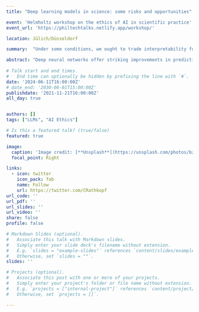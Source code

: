 ```yaml
---
title: "Deep learning models in science: some risks and opportunities" 

event: 'Helmholtz workshop on the ethics of AI in scientific practice'
event_url: 'https://philtechtalks.netlify.app/workshop/'

location: Jülich/Düsseldorf

summary:  "Under some conditions, we ought to trade interpretability for predictive power." 

abstract: "Deep neural networks offer striking improvements in predictive accuracy in many areas of science, and in biological sequence modeling in particular. But that predictive power comes at a steep price: we must give up on interpretability. In this talk, I argue - contrary to many voices in AI ethics calling for more interpretable models - that this is a price we should be willing to pay."     
    
# Talk start and end times.
#   End time can optionally be hidden by prefixing the line with `#`.
date: '2024-06-11T16:00:00Z'
# date_end: '2030-06-01T15:00:00Z'
publishdate: '2021-11-21T16:00:00Z'
all_day: true


authors: []
tags: ["LLMs", "AI Ethics"]

# Is this a featured talk? (true/false)
featured: true

image:
  caption: 'Image credit: [**Unsplash**](https://unsplash.com/photos/bzdhc5b3Bxs)'
  focal_point: Right

links:
  - icon: twitter
    icon_pack: fab
    name: Follow
    url: https://twitter.com/CRathkopf
url_code: ''
url_pdf: ''
url_slides: ''
url_video: ''
share: false
profile: false

# Markdown Slides (optional).
#   Associate this talk with Markdown slides.
#   Simply enter your slide deck's filename without extension.
#   E.g. `slides = "example-slides"` references `content/slides/example-slides.md`.
#   Otherwise, set `slides = ""`.
slides: ''

# Projects (optional).
#   Associate this post with one or more of your projects.
#   Simply enter your project's folder or file name without extension.
#   E.g. `projects = ["internal-project"]` references `content/project/deep-learning/index.md`.
#   Otherwise, set `projects = []`.

---
```





